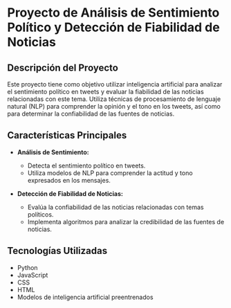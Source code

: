 # Proyecto de Análisis de Sentimiento Político y Detección de Fiabilidad de Noticias

## Descripción del Proyecto

Este proyecto tiene como objetivo utilizar inteligencia artificial para analizar el sentimiento político en tweets y evaluar la fiabilidad de las noticias relacionadas con este tema. Utiliza técnicas de procesamiento de lenguaje natural (NLP) para comprender la opinión y el tono en los tweets, así como para determinar la confiabilidad de las fuentes de noticias.

## Características Principales

- **Análisis de Sentimiento:**
  - Detecta el sentimiento político en tweets.
  - Utiliza modelos de NLP para comprender la actitud y tono expresados en los mensajes.

- **Detección de Fiabilidad de Noticias:**
  - Evalúa la confiabilidad de las noticias relacionadas con temas políticos.
  - Implementa algoritmos para analizar la credibilidad de las fuentes de noticias.

## Tecnologías Utilizadas

- Python
- JavaScript
- CSS
- HTML
- Modelos de inteligencia artificial preentrenados


